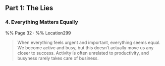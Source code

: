 ## Part 1: The Lies 
### 4. Everything Matters Equally
%% Page 32 · %% Location299
> When everything feels urgent and important, everything seems equal. We become active and busy, but this doesn’t actually move us any closer to success. Activity is often unrelated to productivity, and busyness rarely takes care of business. 